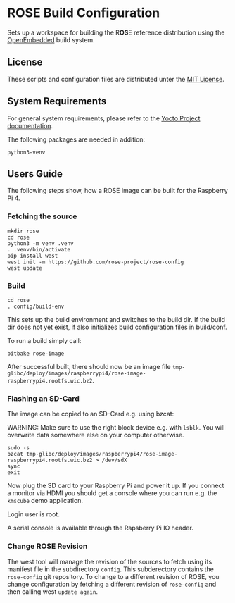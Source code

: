 # R**OS**E Build Configuration

Sets up a workspace for building the R**OS**E reference distribution using the [OpenEmbedded](https://www.openembedded.org) build system. 

## License

These scripts and configuration files are distributed unter the [MIT License](license).

## System Requirements

For general system requirements, please refer to the [Yocto Project documentation](https://docs.yoctoproject.org/ref-manual/system-requirements.html). 

The following packages are needed in addition:
```
python3-venv
```

## Users Guide

The following steps show, how a ROSE image can be built for the Raspberry Pi 4.

### Fetching the source

```
mkdir rose
cd rose
python3 -m venv .venv
. .venv/bin/activate
pip install west
west init -m https://github.com/rose-project/rose-config
west update
```

### Build

```
cd rose
. config/build-env
```

This sets up the build environment and switches to the build dir. If the build dir does not yet exist, if also initializes build configuration files in build/conf. 


To run a build simply call:
```
bitbake rose-image
```

After successful built, there should now be an image file `tmp-glibc/deploy/images/raspberrypi4/rose-image-raspberrypi4.rootfs.wic.bz2`.

### Flashing an SD-Card

The image can be copied to an SD-Card e.g. using bzcat: 

WARNING: Make sure to use the right block device e.g. with `lsblk`. You will overwrite data somewhere else on your computer otherwise. 

```
sudo -s
bzcat tmp-glibc/deploy/images/raspberrypi4/rose-image-raspberrypi4.rootfs.wic.bz2 > /dev/sdX
sync
exit
```

Now plug the SD card to your Raspberry Pi and power it up. If you connect a monitor via HDMI you should get a console where you can run e.g. the `kmscube` demo application.

Login user is root. 

A serial console is available through the Rapsberry Pi IO header. 

### Change ROSE Revision

The west tool will manage the revision of the sources to fetch using its manifest file in the subdirectory `config`. This subderectory contains the `rose-config` git repository. To change to a different revision of ROSE, you change configuration by fetching a different revision of `rose-config` and then calling west `update again`. 

